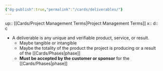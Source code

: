 ```yaml
---
{"dg-publish":true,"permalink":"/cards/deliverables/"}
---
```


up:: [[Cards/Project Management Terms\|Project Management Terms]] 
x:: 
d:: c

- A deliverable is any unique and verifiable product, service, or result.
	- Maybe tangible or intangible
	- Maybe the totality of the product the project is producing or a result of the [[Cards/Phases\|phase]] 
	- **Must be accepted by the customer or sponsor** for the [[Cards/Phases\|phase]]
 
